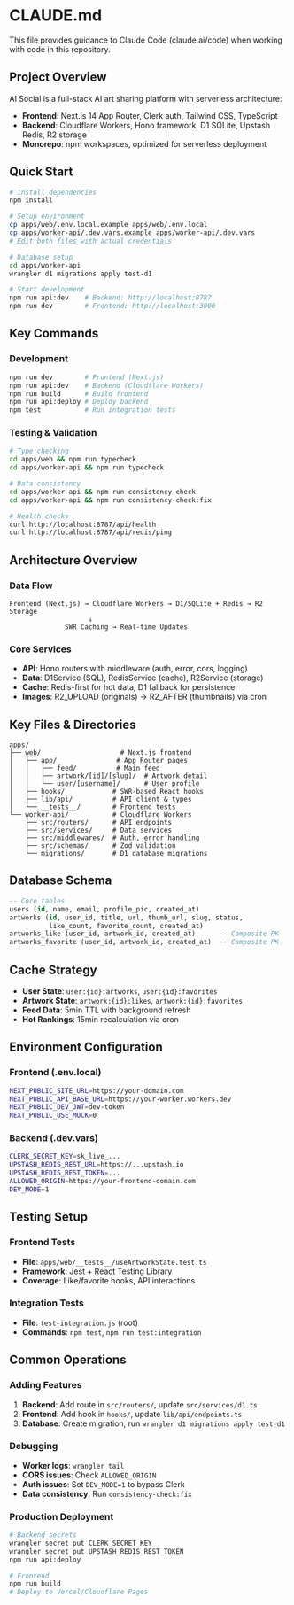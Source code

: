 # CLAUDE.md

This file provides guidance to Claude Code (claude.ai/code) when working with code in this repository.

## Project Overview

AI Social is a full-stack AI art sharing platform with serverless architecture:
- **Frontend**: Next.js 14 App Router, Clerk auth, Tailwind CSS, TypeScript
- **Backend**: Cloudflare Workers, Hono framework, D1 SQLite, Upstash Redis, R2 storage
- **Monorepo**: npm workspaces, optimized for serverless deployment

## Quick Start

```bash
# Install dependencies
npm install

# Setup environment
cp apps/web/.env.local.example apps/web/.env.local
cp apps/worker-api/.dev.vars.example apps/worker-api/.dev.vars
# Edit both files with actual credentials

# Database setup
cd apps/worker-api
wrangler d1 migrations apply test-d1

# Start development
npm run api:dev    # Backend: http://localhost:8787
npm run dev        # Frontend: http://localhost:3000
```

## Key Commands

### Development
```bash
npm run dev        # Frontend (Next.js)
npm run api:dev    # Backend (Cloudflare Workers)
npm run build      # Build frontend
npm run api:deploy # Deploy backend
npm test           # Run integration tests
```

### Testing & Validation
```bash
# Type checking
cd apps/web && npm run typecheck
cd apps/worker-api && npm run typecheck

# Data consistency
cd apps/worker-api && npm run consistency-check
cd apps/worker-api && npm run consistency-check:fix

# Health checks
curl http://localhost:8787/api/health
curl http://localhost:8787/api/redis/ping
```

## Architecture Overview

### Data Flow
```
Frontend (Next.js) → Cloudflare Workers → D1/SQLite + Redis → R2 Storage
                    ↓
              SWR Caching → Real-time Updates
```

### Core Services
- **API**: Hono routers with middleware (auth, error, cors, logging)
- **Data**: D1Service (SQL), RedisService (cache), R2Service (storage)
- **Cache**: Redis-first for hot data, D1 fallback for persistence
- **Images**: R2_UPLOAD (originals) → R2_AFTER (thumbnails) via cron

## Key Files & Directories

```
apps/
├── web/                    # Next.js frontend
│   ├── app/               # App Router pages
│   │   ├── feed/          # Main feed
│   │   ├── artwork/[id]/[slug]/  # Artwork detail
│   │   └── user/[username]/      # User profile
│   ├── hooks/            # SWR-based React hooks
│   ├── lib/api/          # API client & types
│   └── __tests__/        # Frontend tests
└── worker-api/           # Cloudflare Workers
    ├── src/routers/      # API endpoints
    ├── src/services/     # Data services
    ├── src/middlewares/  # Auth, error handling
    ├── src/schemas/      # Zod validation
    └── migrations/       # D1 database migrations
```

## Database Schema

```sql
-- Core tables
users (id, name, email, profile_pic, created_at)
artworks (id, user_id, title, url, thumb_url, slug, status, 
          like_count, favorite_count, created_at)
artworks_like (user_id, artwork_id, created_at)      -- Composite PK
artworks_favorite (user_id, artwork_id, created_at)  -- Composite PK
```

## Cache Strategy

- **User State**: `user:{id}:artworks`, `user:{id}:favorites`
- **Artwork State**: `artwork:{id}:likes`, `artwork:{id}:favorites`
- **Feed Data**: 5min TTL with background refresh
- **Hot Rankings**: 15min recalculation via cron

## Environment Configuration

### Frontend (.env.local)
```bash
NEXT_PUBLIC_SITE_URL=https://your-domain.com
NEXT_PUBLIC_API_BASE_URL=https://your-worker.workers.dev
NEXT_PUBLIC_DEV_JWT=dev-token
NEXT_PUBLIC_USE_MOCK=0
```

### Backend (.dev.vars)
```bash
CLERK_SECRET_KEY=sk_live_...
UPSTASH_REDIS_REST_URL=https://...upstash.io
UPSTASH_REDIS_REST_TOKEN=...
ALLOWED_ORIGIN=https://your-frontend-domain.com
DEV_MODE=1
```

## Testing Setup

### Frontend Tests
- **File**: `apps/web/__tests__/useArtworkState.test.ts`
- **Framework**: Jest + React Testing Library
- **Coverage**: Like/favorite hooks, API interactions

### Integration Tests
- **File**: `test-integration.js` (root)
- **Commands**: `npm test`, `npm run test:integration`

## Common Operations

### Adding Features
1. **Backend**: Add route in `src/routers/`, update `src/services/d1.ts`
2. **Frontend**: Add hook in `hooks/`, update `lib/api/endpoints.ts`
3. **Database**: Create migration, run `wrangler d1 migrations apply test-d1`

### Debugging
- **Worker logs**: `wrangler tail`
- **CORS issues**: Check `ALLOWED_ORIGIN`
- **Auth issues**: Set `DEV_MODE=1` to bypass Clerk
- **Data consistency**: Run `consistency-check:fix`

### Production Deployment
```bash
# Backend secrets
wrangler secret put CLERK_SECRET_KEY
wrangler secret put UPSTASH_REDIS_REST_TOKEN
npm run api:deploy

# Frontend
npm run build
# Deploy to Vercel/Cloudflare Pages
```